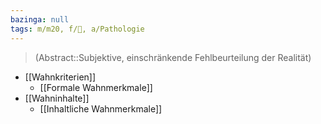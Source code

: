 ```yaml
---
bazinga: null
tags: m/m20, f/💭, a/Pathologie
---
```

> (Abstract::Subjektive, einschränkende Fehlbeurteilung der Realität)
- [[Wahnkriterien]]
	- [[Formale Wahnmerkmale]]
- [[Wahninhalte]]
	- [[Inhaltliche Wahnmerkmale]]